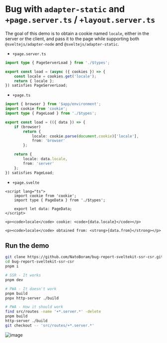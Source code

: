 # Bug with `adapter-static` and `+page.server.ts` / `+layout.server.ts`

The goal of this demo is to obtain a cookie named `locale`, either in the server or the client, and pass it to the page while supporting both `@sveltejs/adapter-node` and `@sveltejs/adapter-static`.

- `+page.server.ts`

```ts
import type { PageServerLoad } from './$types';

export const load = (async ({ cookies }) => {
	const locale = cookies.get('locale');
	return { locale };
}) satisfies PageServerLoad;
```

- `+page.ts`

```ts
import { browser } from '$app/environment';
import cookie from 'cookie';
import type { PageLoad } from './$types';

export const load = (({ data }) => {
	if (browser)
		return {
			locale: cookie.parse(document.cookie)['locale'],
			from: 'browser'
		};

	return {
		locale: data.locale,
		from: 'server'
	};
}) satisfies PageLoad;
```

- `+page.svelte`

```svelte
<script lang="ts">
	import cookie from 'cookie';
	import type { PageData } from './$types';

	export let data: PageData;
</script>

<p><code>locale</code> cookie: <code>{data.locale}</code></p>

<p><code>locale</code> obtained from: <strong>{data.from}</strong></p>
```

## Run the demo

```sh
git clone https://github.com/NatoBoram/bug-report-sveltekit-ssr-csr.git
cd bug-report-sveltekit-ssr-csr
pnpm i

# SSR - It works
pnpm dev

# PWA - It doesn't work
pnpm build
pnpx http-server ./build

# PWA - How it should work
find src/routes -name '+*.server.*' -delete
pnpm build
http-server ./build
git checkout -- 'src/routes/+*.server.*'
```

![image](https://github.com/NatoBoram/bug-report-sveltekit-ssr-csr/assets/10495562/77a0eea5-1930-425e-84cf-6cfcad434e3c)

